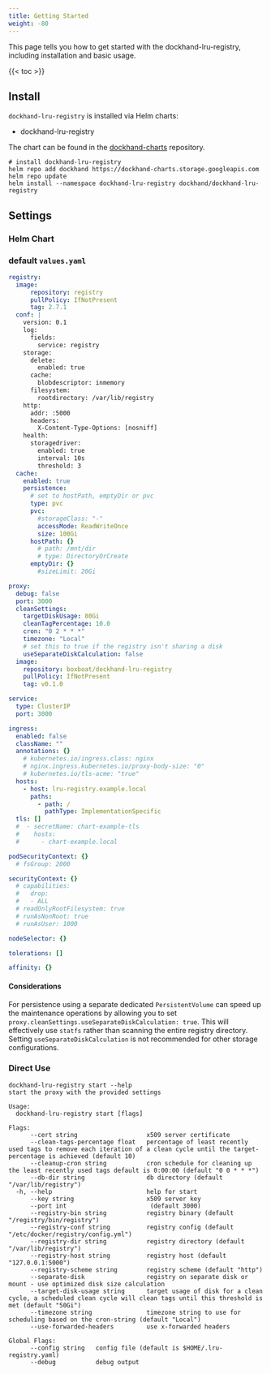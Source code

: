 ```yaml
---
title: Getting Started
weight: -80
---
```


This page tells you how to get started with the dockhand-lru-registry, including installation and basic usage.

<!--more-->

{{< toc >}}

## Install

`dockhand-lru-registry` is installed via Helm charts:
- dockhand-lru-registry

The chart can be found in the [dockhand-charts](https://github.com/boxboat/dockhand-charts) repository. 

```Shell
# install dockhand-lru-registry
helm repo add dockhand https://dockhand-charts.storage.googleapis.com
helm repo update
helm install --namespace dockhand-lru-registry dockhand/dockhand-lru-registry
```

## Settings

### Helm Chart

### default `values.yaml` 
```yaml
registry:
  image:
      repository: registry
      pullPolicy: IfNotPresent
      tag: 2.7.1
  conf: |
    version: 0.1
    log:
      fields:
        service: registry
    storage:
      delete:
        enabled: true
      cache:
        blobdescriptor: inmemory
      filesystem:
        rootdirectory: /var/lib/registry
    http:
      addr: :5000
      headers:
        X-Content-Type-Options: [nosniff]
    health:
      storagedriver:
        enabled: true
        interval: 10s
        threshold: 3
  cache:
    enabled: true
    persistence:
      # set to hostPath, emptyDir or pvc
      type: pvc
      pvc:
        #storageClass: "-"
        accessMode: ReadWriteOnce
        size: 100Gi
      hostPath: {}
        # path: /mnt/dir
        # type: DirectoryOrCreate
      emptyDir: {}
        #sizeLimit: 20Gi

proxy:
  debug: false
  port: 3000
  cleanSettings:
    targetDiskUsage: 80Gi
    cleanTagPercentage: 10.0
    cron: "0 2 * * *"
    timezone: "Local"
    # set this to true if the registry isn't sharing a disk
    useSeparateDiskCalculation: false
  image:
    repository: boxboat/dockhand-lru-registry
    pullPolicy: IfNotPresent
    tag: v0.1.0

service:
  type: ClusterIP
  port: 3000

ingress:
  enabled: false
  className: ""
  annotations: {}
    # kubernetes.io/ingress.class: nginx
    # nginx.ingress.kubernetes.io/proxy-body-size: "0"
    # kubernetes.io/tls-acme: "true"
  hosts:
    - host: lru-registry.example.local
      paths:
        - path: /
          pathType: ImplementationSpecific
  tls: []
  #  - secretName: chart-example-tls
  #    hosts:
  #      - chart-example.local

podSecurityContext: {}
  # fsGroup: 2000

securityContext: {}
  # capabilities:
  #   drop:
  #   - ALL
  # readOnlyRootFilesystem: true
  # runAsNonRoot: true
  # runAsUser: 1000

nodeSelector: {}

tolerations: []

affinity: {}
```

#### Considerations
For persistence using a separate dedicated `PersistentVolume` can speed up the maintenance operations by allowing you to set `proxy.cleanSettings.useSeparateDiskCalculation: true`. This will effectively use `statfs` rather than scanning the entire registry directory. Setting `useSeparateDiskCalculation` is not recommended for other storage configurations. 

### Direct Use
```shell
dockhand-lru-registry start --help
start the proxy with the provided settings

Usage:
  dockhand-lru-registry start [flags]

Flags:
      --cert string                   x509 server certificate
      --clean-tags-percentage float   percentage of least recently used tags to remove each iteration of a clean cycle until the target-percentage is achieved (default 10)
      --cleanup-cron string           cron schedule for cleaning up the least recently used tags default is 0:00:00 (default "0 0 * * *")
      --db-dir string                 db directory (default "/var/lib/registry")
  -h, --help                          help for start
      --key string                    x509 server key
      --port int                       (default 3000)
      --registry-bin string           registry binary (default "/registry/bin/registry")
      --registry-conf string          registry config (default "/etc/docker/registry/config.yml")
      --registry-dir string           registry directory (default "/var/lib/registry")
      --registry-host string          registry host (default "127.0.0.1:5000")
      --registry-scheme string        registry scheme (default "http")
      --separate-disk                 registry on separate disk or mount - use optimized disk size calculation
      --target-disk-usage string      target usage of disk for a clean cycle, a scheduled clean cycle will clean tags until this threshold is met (default "50Gi")
      --timezone string               timezone string to use for scheduling based on the cron-string (default "Local")
      --use-forwarded-headers         use x-forwarded headers

Global Flags:
      --config string   config file (default is $HOME/.lru-registry.yaml)
      --debug           debug output
```